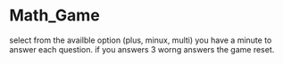 # Math_Game
select from the availble option (plus, minux, multi)
you have a minute to answer each question.
if you answers 3 worng answers the game reset.
